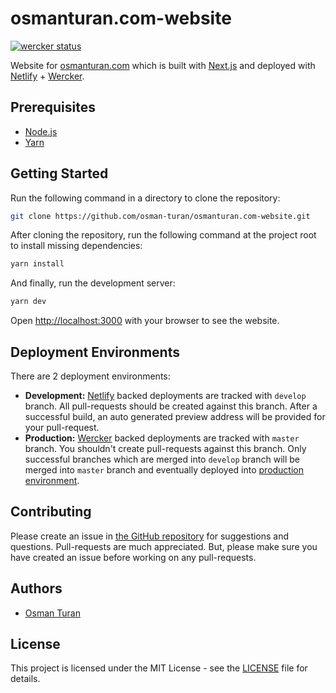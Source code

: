# osmanturan.com-website

[![wercker status](https://app.wercker.com/status/6c4288f68ab606b409ead7303b951382/s/ "wercker status")](https://app.wercker.com/project/byKey/6c4288f68ab606b409ead7303b951382)

Website for [osmanturan.com](https://osmanturan.com) which is built with [Next.js](https://nextjs.org/) and deployed with [Netlify](https://www.netlify.com/) + [Wercker](https://app.wercker.com/).

## Prerequisites

- [Node.js](https://nodejs.org/)
- [Yarn](https://yarnpkg.com/)

## Getting Started

Run the following command in a directory to clone the repository:

```bash
git clone https://github.com/osman-turan/osmanturan.com-website.git
```

After cloning the repository, run the following command at the project root to install missing dependencies:

```bash
yarn install
```

And finally, run the development server:

```bash
yarn dev
```

Open [http://localhost:3000](http://localhost:3000) with your browser to see the website.

## Deployment Environments

There are 2 deployment environments:

- **Development:** [Netlify](https://www.netlify.com/) backed deployments are tracked with `develop` branch. All pull-requests should be created against this branch. After a successful build, an auto generated preview address will be provided for your pull-request.
- **Production:** [Wercker](https://app.wercker.com/) backed deployments are tracked with `master` branch. You shouldn't create pull-requests against this branch. Only successful branches which are merged into `develop` branch will be merged into `master` branch and eventually deployed into [production environment](http://osmanturan.com/).

## Contributing

Please create an issue in [the GitHub repository](https://github.com/osman-turan/osmanturan.com-website) for suggestions and questions. Pull-requests are much appreciated. But, please make sure you have created an issue before working on any pull-requests.

## Authors

- [Osman Turan](https://osmanturan.com/)

## License

This project is licensed under the MIT License - see the [LICENSE](LICENSE) file for details.
